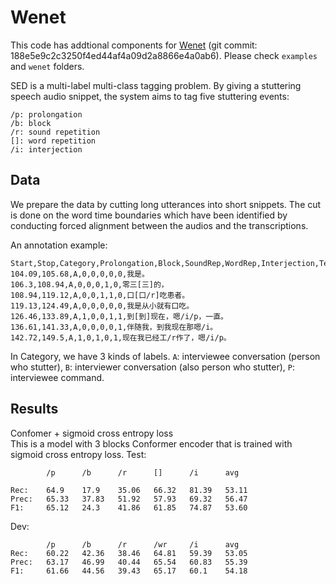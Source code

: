 # Wenet
This code has addtional components for [Wenet](https://github.com/wenet-e2e/wenet) (git commit: 188e5e9c2c3250f4ed44af4a09d2a8866e4a0ab6). Please check `examples` and `wenet` folders.

SED is a multi-label multi-class tagging problem. By giving a stuttering speech audio snippet, the system aims to tag five stuttering events:

```
/p: prolongation
/b: block
/r: sound repetition
[]: word repetition
/i: interjection
```

## Data

We prepare the data by cutting long utterances into short snippets. The cut is done on the word time boundaries which have been identified by conducting forced alignment between the audios and the transcriptions.

An annotation example:

```
Start,Stop,Category,Prolongation,Block,SoundRep,WordRep,Interjection,Text
104.09,105.68,A,0,0,0,0,0,我是。
106.3,108.94,A,0,0,0,1,0,零三[三]的，
108.94,119.12,A,0,0,1,1,0,口[口/r]吃患者。
119.13,124.49,A,0,0,0,0,0,我是从小就有口吃。
126.46,133.89,A,1,0,0,1,1,到[到]现在，嗯/i/p，一直。
136.61,141.33,A,0,0,0,0,1,伴随我，到我现在那嗯/i。
142.72,149.5,A,1,0,1,0,1,现在我已经工/r作了，嗯/i/p。
```

In Category, we have 3 kinds of labels. `A`: interviewee conversation (person who stutter), `B`: interviewer conversation (also person who stutter), `P`: interviewee command. 

## Results

Confomer + sigmoid cross entropy loss  
This is a model with 3 blocks Conformer encoder that is trained with sigmoid cross entropy loss.
Test:
```
        /p      /b      /r      []      /i      avg

Rec:    64.9    17.9    35.06   66.32   81.39   53.11
Prec:   65.33   37.83   51.92   57.93   69.32   56.47
F1:     65.12   24.3    41.86   61.85   74.87   53.60
```

Dev:
```
        /p      /b      /r      /wr     /i      avg
Rec:    60.22   42.36   38.46   64.81   59.39   53.05
Prec:   63.17   46.99   40.44   65.54   60.83   55.39
F1:     61.66   44.56   39.43   65.17   60.1    54.18
```
